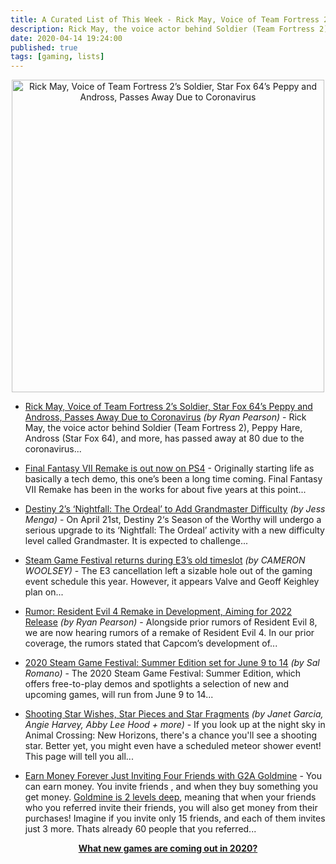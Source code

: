 ```yaml
---
title: A Curated List of This Week - Rick May, Voice of Team Fortress 2’s Soldier Passes Away Due to Coronavirus and more
description: Rick May, the voice actor behind Soldier (Team Fortress 2), Peppy Hare, Andross (Star Fox 64), and more, has passed away at 80 due to the coronavirus...
date: 2020-04-14 19:24:00
published: true
tags: [gaming, lists]
---
```


<p align="center">
    <a href="#" >
        <img src="https://media.nichegamer.com/wp-content/uploads/2020/04/13171826/Rick-May-04-13-2020.jpg" alt="Rick May, Voice of Team Fortress 2’s Soldier, Star Fox 64’s Peppy and Andross, Passes Away Due to Coronavirus" width="500" />
    </a>
</p>


*   [Rick May, Voice of Team Fortress 2’s Soldier, Star Fox 64’s Peppy and Andross, Passes Away Due to Coronavirus](https://nichegamer.com/2020/04/13/rick-may-voice-of-team-fortress-2s-soldier-star-fox-64s-peppy-and-andross-passes-away-due-to-coronavirus/) <i>(by Ryan Pearson)</i> - Rick May, the voice actor behind Soldier (Team Fortress 2), Peppy Hare, Andross (Star Fox 64), and more, has passed away at 80 due to the coronavirus...

*   [Final Fantasy VII Remake is out now on PS4](https://amzn.to/3e4CRaS) - Originally starting life as basically a tech demo, this one’s been a long time coming. Final Fantasy VII Remake has been in the works for about five years at this point...

*   [Destiny 2’s ‘Nightfall: The Ordeal’ to Add Grandmaster Difficulty](https://attackofthefanboy.com/news/destiny-2s-nightfall-the-ordeal-to-add-grandmaster-difficulty/) <i>(by Jess Menga)</i> - On April 21st, Destiny 2‘s Season of the Worthy will undergo a serious upgrade to its ‘Nightfall: The Ordeal’ activity with a new difficulty level called Grandmaster. It is expected to challenge...

*   [Steam Game Festival returns during E3’s old timeslot](https://www.pcinvasion.com/steam-game-festival-summer-2020/) <i>(by CAMERON WOOLSEY)</i> - The E3 cancellation left a sizable hole out of the gaming event schedule this year. However, it appears Valve and Geoff Keighley plan on...

*   [Rumor: Resident Evil 4 Remake in Development, Aiming for 2022 Release](https://nichegamer.com/2020/04/13/rumor-resident-evil-4-remake-in-development-aiming-for-2022-release/) <i>(by Ryan Pearson)</i> - Alongside prior rumors of Resident Evil 8, we are now hearing rumors of a remake of Resident Evil 4. In our prior coverage, the rumors stated that Capcom’s development of...

*   [2020 Steam Game Festival: Summer Edition set for June 9 to 14](https://www.gematsu.com/2020/04/2020-steam-game-festival-summer-edition-set-for-june-9-to-14) <i>(by Sal Romano)</i> - The 2020 Steam Game Festival: Summer Edition, which offers free-to-play demos and spotlights a selection of new and upcoming games, will run from June 9 to 14...

*   [Shooting Star Wishes, Star Pieces and Star Fragments](https://www.ign.com/wikis/animal-crossing-new-horizons/Shooting_Star_Wishes,_Star_Pieces_and_Star_Fragments) <i>(by Janet Garcia, Angie Harvey, Abby Lee Hood + more)</i> - If you look up at the night sky in Animal Crossing: New Horizons, there's a chance you'll see a shooting star. Better yet, you might even have a scheduled meteor shower event! This page will tell you all...

*   [Earn Money Forever Just Inviting Four Friends with G2A Goldmine](https://www.g2a.com/r/affiliate-partners) - You can earn money. You invite friends , and when they buy something you get money. [Goldmine is 2 levels deep](https://www.g2a.com/r/affiliate-partners), meaning that when your friends who you referred invite their friends, you will also get money from their purchases! Imagine if you invite only 15 friends, and each of them invites just 3 more. Thats already 60 people that you referred...


<p align="center">
    <a href="https://bit.ly/gamenelectrostore">
        <strong>
            What new games are coming out in 2020?
        </strong>
    </a>
</p>